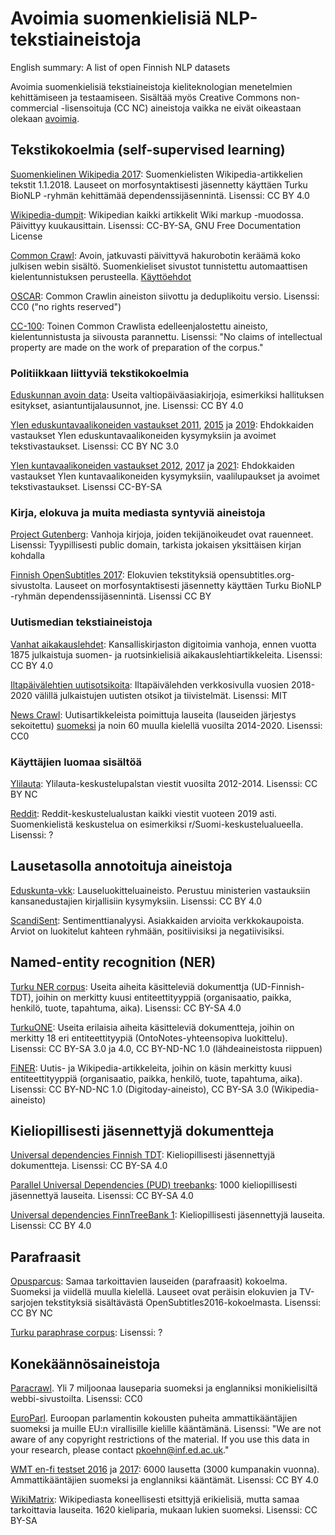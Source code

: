 # Avoimia suomenkielisiä NLP-tekstiaineistoja

English summary: A list of open Finnish NLP datasets

Avoimia suomenkielisiä tekstiaineistoja kieliteknologian menetelmien kehittämiseen ja testaamiseen. Sisältää myös Creative Commons non-commercial -lisensoituja (CC NC) aineistoja vaikka ne eivät oikeastaan olekaan [avoimia](https://opendefinition.org/).

## Tekstikokoelmia (self-supervised learning)

[Suomenkielinen Wikipedia 2017](http://urn.fi/urn:nbn:fi:lb-2019110803): Suomenkielisten Wikipedia-artikkelien tekstit 1.1.2018. Lauseet on morfosyntaktisesti jäsennetty käyttäen Turku BioNLP -ryhmän kehittämää dependenssijäsennintä. Lisenssi: CC BY 4.0

[Wikipedia-dumpit](https://dumps.wikimedia.org/backup-index.html): Wikipedian kaikki artikkelit Wiki markup -muodossa. Päivittyy kuukausittain. Lisenssi: CC-BY-SA, GNU Free Documentation License

[Common Crawl](https://commoncrawl.org/the-data/): Avoin, jatkuvasti päivittyvä hakurobotin keräämä koko julkisen webin sisältö. Suomenkieliset sivustot tunnistettu automaattisen kielentunnistuksen perusteella. [Käyttöehdot](https://commoncrawl.org/terms-of-use/)

[OSCAR](https://oscar-corpus.com/): Common Crawlin aineiston siivottu ja deduplikoitu versio. Lisenssi: CC0 ("no rights reserved")

[CC-100](http://data.statmt.org/cc-100/): Toinen Common Crawlista edelleenjalostettu aineisto, kielentunnistusta ja siivousta parannettu. Lisenssi: "No claims of intellectual property are made on the work of preparation of the corpus."

### Politiikkaan liittyviä tekstikokoelmia

[Eduskunnan avoin data](https://avoindata.eduskunta.fi/#/fi/home): Useita valtiopäiväasiakirjoja, esimerkiksi hallituksen esitykset, asiantuntijalausunnot, jne. Lisenssi: CC BY 4.0

[Ylen eduskuntavaalikoneiden vastaukset 2011](https://yle.fi/aihe/artikkeli/2011/05/16/vuoden-2011-vaalikonetiedot-nyt-avoimena-datana), [2015](https://yle.fi/uutiset/3-7869597) ja [2019](https://yle.fi/uutiset/3-10725384): Ehdokkaiden vastaukset Ylen eduskuntavaalikoneiden kysymyksiin ja avoimet tekstivastaukset. Lisenssi: CC BY NC 3.0

[Ylen kuntavaalikoneiden vastaukset 2012](https://yle.fi/uutiset/3-6331306), [2017](https://yle.fi/uutiset/3-9526290) ja [2021](https://github.com/raspi/scrapy-yle-kuntavaalit2021/releases): Ehdokkaiden vastaukset Ylen kuntavaalikoneiden kysymyksiin, vaalilupaukset ja avoimet tekstivastaukset. Lisenssi CC-BY-SA

### Kirja, elokuva ja muita mediasta syntyviä aineistoja

[Project Gutenberg](https://www.gutenberg.org/browse/languages/fi): Vanhoja kirjoja, joiden tekijänoikeudet ovat rauenneet. Lisenssi: Tyypillisesti public domain, tarkista jokaisen yksittäisen kirjan kohdalla

[Finnish OpenSubtitles 2017](http://urn.fi/urn:nbn:fi:lb-2019110802): Elokuvien tekstityksiä opensubtitles.org-sivustolta. Lauseet on morfosyntaktisesti jäsennetty käyttäen Turku BioNLP -ryhmän dependenssijäsennintä. Lisenssi CC BY

### Uutismedian tekstiaineistoja

[Vanhat aikakauslehdet](http://urn.fi/urn:nbn:fi:lb-2015051201): Kansalliskirjaston digitoimia vanhoja, ennen vuotta 1875 julkaistuja suomen- ja ruotsinkielisiä aikakauslehtiartikkeleita. Lisenssi: CC BY 4.0

[Iltapäivälehtien uutisotsikoita](https://github.com/nkrusch/fi-news-corpus): Iltapäivälehden verkkosivulla vuosien 2018-2020 välillä julkaistujen uutisten otsikot ja tiivistelmät. Lisenssi: MIT

[News Crawl](http://data.statmt.org/news-crawl/README): Uutisartikkeleista poimittuja lauseita (lauseiden järjestys sekoitettu) [suomeksi](http://data.statmt.org/news-crawl/fi/) ja noin 60 muulla kielellä vuosilta 2014-2020. Lisenssi: CC0

### Käyttäjien luomaa sisältöä 

[Ylilauta](http://urn.fi/urn:nbn:fi:lb-2016101210): Ylilauta-keskustelupalstan viestit vuosilta 2012-2014. Lisenssi: CC BY NC

[Reddit](https://files.pushshift.io/reddit/comments/): Reddit-keskustelualustan kaikki viestit vuoteen 2019 asti. Suomenkielistä keskustelua on esimerkiksi r/Suomi-keskustelualueella. Lisenssi: ?

## Lausetasolla annotoituja aineistoja

[Eduskunta-vkk](https://github.com/aajanki/eduskunta-vkk): Lauseluokitteluaineisto. Perustuu ministerien vastauksiin kansanedustajien kirjallisiin kysymyksiin. Lisenssi: CC BY 4.0

[ScandiSent](https://github.com/timpal0l/ScandiSent): Sentimenttianalyysi. Asiakkaiden arvioita verkkokaupoista. Arviot on luokitelut kahteen ryhmään, positiivisiksi ja negatiivisiksi.

## Named-entity recognition (NER)

[Turku NER corpus](https://github.com/TurkuNLP/turku-ner-corpus): Useita aiheita käsitteleviä dokumenttja (UD-Finnish-TDT), joihin on merkitty kuusi entiteettityyppiä (organisaatio, paikka, henkilö, tuote, tapahtuma, aika). Lisenssi: CC BY-SA 4.0

[TurkuONE](https://github.com/TurkuNLP/turku-one): Useita erilaisia aiheita käsitteleviä dokumentteja, joihin on merkitty 18 eri entiteettityypiä (OntoNotes-yhteensopiva luokittelu). Lisenssi: CC BY-SA 3.0 ja 4.0, CC BY-ND-NC 1.0 (lähdeaineistosta riippuen)

[FiNER](https://github.com/mpsilfve/finer-data): Uutis- ja Wikipedia-artikkeleita, joihin on käsin merkitty kuusi entiteettityyppiä (organisaatio, paikka, henkilö, tuote, tapahtuma, aika). Lisenssi: CC BY-ND-NC 1.0 (Digitoday-aineisto), CC BY-SA 3.0 (Wikipedia-aineisto)

## Kieliopillisesti jäsennettyjä dokumentteja

[Universal dependencies Finnish TDT](https://github.com/UniversalDependencies/UD_Finnish-TDT/tree/master): Kieliopillisesti jäsennettyjä dokumentteja. Lisenssi: CC BY-SA 4.0

[Parallel Universal Dependencies (PUD) treebanks](https://github.com/UniversalDependencies/UD_Finnish-PUD/tree/master): 1000 kieliopillisesti jäsennettyä lauseita. Lisenssi: CC BY-SA 4.0

[Universal dependencies FinnTreeBank 1](https://github.com/UniversalDependencies/UD_Finnish-FTB/tree/master): Kieliopillisesti jäsennettyjä lauseita. Lisenssi: CC BY 4.0

## Parafraasit

[Opusparcus](http://urn.fi/urn:nbn:fi:lb-2018021221): Samaa tarkoittavien lauseiden (parafraasit) kokoelma. Suomeksi ja viidellä muulla kielellä. Lauseet ovat peräisin elokuvien ja TV-sarjojen tekstityksiä sisältävästä OpenSubtitles2016-kokoelmasta. Lisenssi: CC BY NC

[Turku paraphrase corpus](https://github.com/TurkuNLP/Turku-paraphrase-corpus): Lisenssi: ?

## Konekäännösaineistoja

[Paracrawl](https://www.paracrawl.eu/). Yli 7 miljoonaa lauseparia suomeksi ja englanniksi monikielisiltä webbi-sivustoilta. Lisenssi: CC0

[EuroParl](http://www.statmt.org/europarl/). Euroopan parlamentin kokousten puheita ammattikääntäjien suomeksi ja muille EU:n virallisille kielille kääntämänä. Lisenssi: "We are not aware of any copyright restrictions of the material. If you use this data in your research, please contact pkoehn@inf.ed.ac.uk."

[WMT en-fi testset 2016](https://github.com/Helsinki-NLP/WMT16-test-enfi/tree/v1.0) ja [2017](https://github.com/Helsinki-NLP/WMT17-test-enfi): 6000 lausetta (3000 kumpanakin vuonna). Ammattikääntäjien suomeksi ja englanniksi kääntämät. Lisenssi: CC BY 4.0

[WikiMatrix](https://github.com/facebookresearch/LASER/tree/master/tasks/WikiMatrix): Wikipediasta koneellisesti etsittyjä erikielisiä, mutta samaa tarkoittavia lauseita. 1620 kieliparia, mukaan lukien suomeksi. Lisenssi: CC BY-SA
